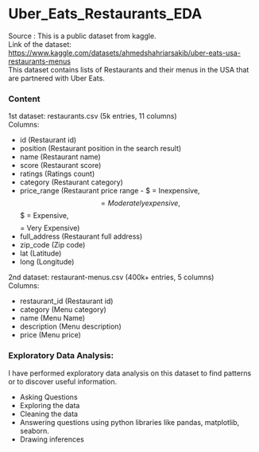 # Uber_Eats_Restaurants_EDA
Source : This is a public dataset from kaggle.<br />
Link of the dataset: https://www.kaggle.com/datasets/ahmedshahriarsakib/uber-eats-usa-restaurants-menus<br />
This dataset contains lists of Restaurants and their menus in the USA that are partnered with Uber Eats.

### Content
1st dataset: restaurants.csv (5k entries, 11 columns)<br />
Columns:
- id (Restaurant id)<br />
- position (Restaurant position in the search result)<br />
- name (Restaurant name)<br />
- score (Restaurant score)<br />
- ratings (Ratings count)<br />
- category (Restaurant category)<br />
- price_range (Restaurant price range - $ = Inexpensive, $$ = Moderately expensive, $$$ = Expensive, $$$$ = Very Expensive)<br />
- full_address (Restaurant full address)<br />
- zip_code (Zip code)<br />
- lat (Latitude)<br />
- long (Longitude)<br />

2nd dataset: restaurant-menus.csv (400k+ entries, 5 columns)<br />
Columns: 
- restaurant_id (Restaurant id)
- category (Menu category)
- name (Menu Name)
- description (Menu description)
- price (Menu price)

### Exploratory Data Analysis:
I have performed exploratory data analysis on this dataset to find patterns or to discover useful information.
- Asking Questions
- Exploring the data
- Cleaning the data
- Answering questions using python libraries like pandas, matplotlib, seaborn.
- Drawing inferences
